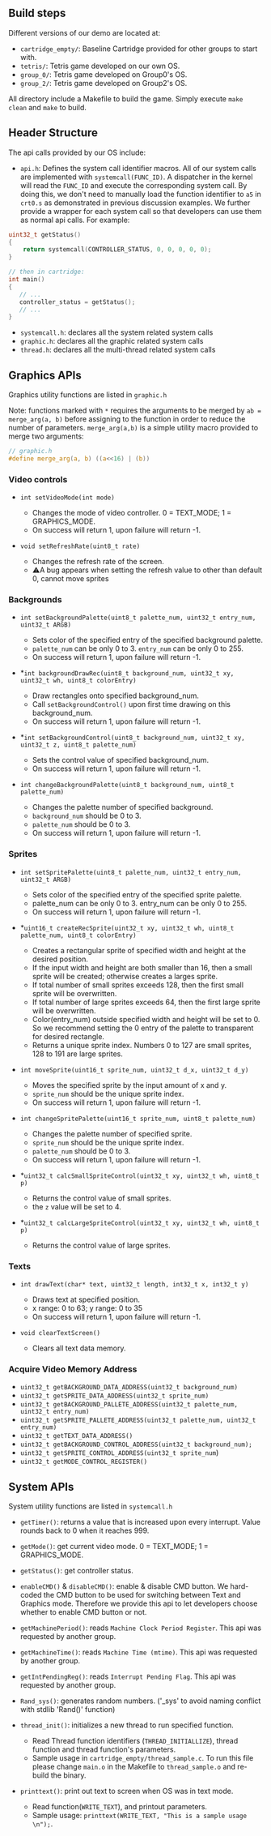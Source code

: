 ## Build steps
Different versions of our demo are located at:
- `cartridge_empty/`: Baseline Cartridge provided for other groups to start with.
- `tetris/`: Tetris game developed on our own OS.
- `group_0/`: Tetris game developed on Group0's OS. 
- `group_2/`: Tetris game developed on Group2's OS. 

All directory include a Makefile to build the game. Simply execute `make clean` and `make` to build. 

## Header Structure
The api calls provided by our OS include:
- `api.h`: Defines the system call identifier macros. All of our system calls are implemented with `systemcall(FUNC_ID)`. A dispatcher in the kernel will read the `FUNC_ID` and execute the corresponding system call. By doing this, we don't need to manually load the function identifier to `a5` in `crt0.s` as demonstrated in previous discussion examples. We further provide a wrapper for each system call so that developers can use them as normal api calls. For example:
```C
uint32_t getStatus()
{
    return systemcall(CONTROLLER_STATUS, 0, 0, 0, 0, 0);
}

// then in cartridge:
int main() 
{
   // ...
   controller_status = getStatus();
   // ...
}
```

- `systemcall.h`: declares all the system related system calls
- `graphic.h`: declares all the graphic related system calls
- `thread.h`: declares all the multi-thread related system calls

## Graphics APIs
Graphics utility functions are listed in `graphic.h`

Note: functions marked with `*` requires the arguments to be merged by `ab = merge_arg(a, b)` before assigning to the function in order to reduce the number of parameters. `merge_arg(a,b)` is a simple utility macro provided to merge two arguments:
```C 
// graphic.h
#define merge_arg(a, b) ((a<<16) | (b))
```
### Video controls
 - `int setVideoMode(int mode)`
    - Changes the mode of video controller. 0 = TEXT_MODE; 1 = GRAPHICS_MODE.
    - On success will return 1, upon failure will return -1.

 - `void setRefreshRate(uint8_t rate)`
    - Changes the refresh rate of the screen.
    - ⚠️A bug appears when setting the refresh value to other than default 0, cannot move sprites

### Backgrounds
 - `int setBackgroundPalette(uint8_t palette_num, uint32_t entry_num, uint32_t ARGB)`
    - Sets color of the specified entry of the specified background palette. 
    - `palette_num` can be only 0 to 3. `entry_num` can be only 0 to 255.
    - On success will return 1, upon failure will return -1.

 - *`int backgroundDrawRec(uint8_t background_num, uint32_t xy, uint32_t wh, uint8_t colorEntry)`
    - Draw rectangles onto specified background_num.
    - Call `setBackgroundControl()` upon first time drawing on this background_num.
    - On success will return 1, upon failure will return -1.

 - *`int setBackgroundControl(uint8_t background_num, uint32_t xy, uint32_t z, uint8_t palette_num)`
    - Sets the control value of specified background_num.
    - On success will return 1, upon failure will return -1.

 - `int changeBackgroundPalette(uint8_t background_num, uint8_t palette_num)`
    - Changes the palette number of specified background.
    - `background_num` should be 0 to 3.
    - `palette_num` should be 0 to 3.
    - On success will return 1, upon failure will return -1.

### Sprites
 - `int setSpritePalette(uint8_t palette_num, uint32_t entry_num, uint32_t ARGB)`
    - Sets color of the specified entry of the specified sprite palette.
    - palette_num can be only 0 to 3. entry_num can be only 0 to 255.
    - On success will return 1, upon failure will return -1.

 - *`uint16_t createRecSprite(uint32_t xy, uint32_t wh, uint8_t palette_num, uint8_t colorEntry)`
    - Creates a rectangular sprite of specified width and height at the desired position.
    - If the input width and height are both smaller than 16, then a small sprite will be created; otherwise creates a larges sprite.
    - If total number of small sprites exceeds 128, then the first small sprite will be overwritten.
    - If total number of large sprites exceeds 64, then the first large sprite will be overwritten.
    - Color(entry_num) outside specified width and height will be set to 0. So we recommend setting the 0 entry of the palette to transparent for desired rectangle.
    - Returns a unique sprite index. Numbers 0 to 127 are small sprites, 128 to 191 are large sprites.

 - `int moveSprite(uint16_t sprite_num, uint32_t d_x, uint32_t d_y)`
    - Moves the specified sprite by the input amount of x and y.
    - `sprite_num` should be the unique sprite index.
    - On success will return 1, upon failure will return -1.

 - `int changeSpritePalette(uint16_t sprite_num, uint8_t palette_num)`
    - Changes the palette number of specified sprite.
    - `sprite_num` should be the unique sprite index.
    - `palette_num` should be 0 to 3.
    - On success will return 1, upon failure will return -1.

 - *`uint32_t calcSmallSpriteControl(uint32_t xy, uint32_t wh, uint8_t p)`
    - Returns the control value of small sprites.
    - the `z` value will be set to 4.

 - *`uint32_t calcLargeSpriteControl(uint32_t xy, uint32_t wh, uint8_t p)`
    - Returns the control value of large sprites.

### Texts
 - `int drawText(char* text, uint32_t length, int32_t x, int32_t y)`
    - Draws text at specified position.
    - x range: 0 to 63; y range: 0 to 35
    - On success will return 1, upon failure will return -1.

 - `void clearTextScreen()`
    - Clears all text data memory.

### Acquire Video Memory Address
   - `uint32_t getBACKGROUND_DATA_ADDRESS(uint32_t background_num)`
   - `uint32_t getSPRITE_DATA_ADDRESS(uint32_t sprite_num)`
   - `uint32_t getBACKGROUND_PALLETE_ADDRESS(uint32_t palette_num, uint32_t entry_num)`
   - `uint32_t getSPRITE_PALLETE_ADDRESS(uint32_t palette_num, uint32_t entry_num)`
   - `uint32_t getTEXT_DATA_ADDRESS()`
   - `uint32_t getBACKGROUND_CONTROL_ADDRESS(uint32_t background_num);` 
   - `uint32_t getSPRITE_CONTROL_ADDRESS(uint32_t sprite_num`)
   - `uint32_t getMODE_CONTROL_REGISTER()`


## System APIs
System utility functions are listed in `systemcall.h`
- `getTimer()`: returns a value that is increased upon every interrupt. Value rounds back to 0 when it reaches 999.
- `getMode()`: get current video mode. 0 = TEXT_MODE; 1 = GRAPHICS_MODE.
- `getStatus()`: get controller status.
- `enableCMD()` & `disableCMD()`: enable & disable CMD button. We hard-coded the CMD button to be used for switching between Text and Graphics mode. Therefore we provide this api to let developers choose whether to enable CMD button or not. 
- `getMachinePeriod()`: reads `Machine Clock Period Register`. This api was requested by another group. 
- `getMachineTime()`: reads `Machine Time (mtime)`. This api was requested by another group.
- `getIntPendingReg()`: reads `Interrupt Pending Flag`. This api was requested by another group. 
- `Rand_sys()`: generates random numbers. ('_sys' to avoid naming conflict with stdlib 'Rand()' function)

- `thread_init()`: initializes a new thread to run specified function. 
   - Read Thread function identifiers (`THREAD_INITIALLIZE`), thread function and thread function's parameters.
   - Sample usage in `cartridge_empty/thread_sample.c`. To run this file please change `main.o` in the Makefile to `thread_sample.o` and re-build the binary. 
- `printtext()`: print out text to screen when OS was in text mode.
   - Read function(`WRITE_TEXT`), and printout parameters.
   - Sample usage: `printtext(WRITE_TEXT, "This is a sample usage \n");`. 
